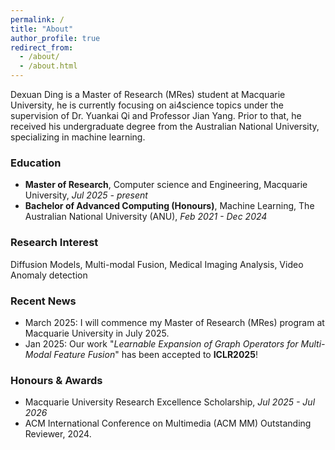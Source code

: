 ```yaml
---
permalink: /
title: "About"
author_profile: true
redirect_from: 
  - /about/
  - /about.html
---
```

Dexuan Ding is a Master of Research (MRes) student at Macquarie University, he is currently focusing on ai4science topics under the supervision of Dr. Yuankai Qi and Professor Jian Yang. Prior to that, he received his undergraduate degree from the Australian National University, specializing in machine learning.

### Education

- **Master of Research**, Computer science and Engineering, Macquarie University, *Jul 2025 - present*
- **Bachelor of Advanced Computing (Honours)**, Machine Learning, The Australian National University (ANU), *Feb 2021 - Dec 2024*

### Research Interest
Diffusion Models, Multi-modal Fusion, Medical Imaging Analysis, Video Anomaly detection


### Recent News

- March 2025: I will commence my Master of Research (MRes) program at Macquarie University in July 2025.
- Jan 2025: Our work "*Learnable Expansion of Graph Operators for Multi-Modal Feature Fusion*" has been accepted to **ICLR2025**!


### Honours & Awards

- Macquarie University Research Excellence Scholarship, *Jul 2025 - Jul 2026*
- ACM International Conference on Multimedia (ACM MM) Outstanding Reviewer, 2024.
